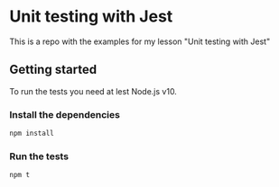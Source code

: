 # Unit testing with Jest

This is a repo with the examples for my lesson "Unit testing with Jest"

## Getting started

To run the tests you need at lest Node.js v10.

### Install the dependencies 

```bash
npm install
```

### Run the tests 

```bash
npm t
```